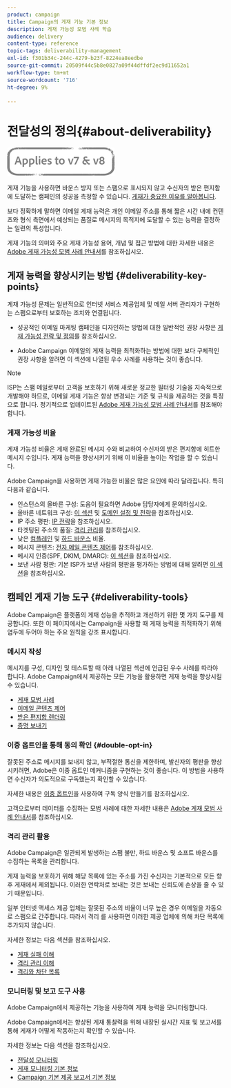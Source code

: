 ```yaml
---
product: campaign
title: Campaign의 게재 기능 기본 정보
description: 게재 가능성 모범 사례 학습
audience: delivery
content-type: reference
topic-tags: deliverability-management
exl-id: f301b34c-244c-4279-b23f-8224ea8eedbe
source-git-commit: 20509f44c5b8e0827a09f44dffdf2ec9d11652a1
workflow-type: tm+mt
source-wordcount: '716'
ht-degree: 9%

---
```


# 전달성의 정의{#about-deliverability}

![](../../assets/common.svg)

게재 기능을 사용하면 바운스 방지 또는 스팸으로 표시되지 않고 수신자의 받은 편지함에 도달하는 캠페인의 성공을 측정할 수 있습니다. [게재가 중요한 이유를 알아봅니다](https://experienceleague.adobe.com/docs/deliverability-learn/deliverability-best-practice-guide/deliverability-strategy-and-definition.html#why-deliverability-matters).

보다 정확하게 말하면 이메일 게재 능력은 개인 이메일 주소를 통해 짧은 시간 내에 컨텐츠와 형식 측면에서 예상되는 품질로 메시지의 목적지에 도달할 수 있는 능력을 결정하는 일련의 특성입니다.

게재 기능의 의미와 주요 게재 가능성 용어, 개념 및 접근 방법에 대한 자세한 내용은 [Adobe 게재 가능성 모범 사례 안내서](https://experienceleague.adobe.com/docs/deliverability-learn/deliverability-best-practice-guide/introduction.html?lang=ko)를 참조하십시오.

## 게재 능력을 향상시키는 방법 {#deliverability-key-points}

게재 가능성 문제는 일반적으로 인터넷 서비스 제공업체 및 메일 서버 관리자가 구현하는 스팸으로부터 보호하는 조치와 연결됩니다.

* 성공적인 이메일 마케팅 캠페인을 디자인하는 방법에 대한 일반적인 권장 사항은 [게재 가능성 전략 및 정의](https://experienceleague.adobe.com/docs/deliverability-learn/deliverability-best-practice-guide/deliverability-strategy-and-definition.html)를 참조하십시오.

* Adobe Campaign 이메일의 게재 능력을 최적화하는 방법에 대한 보다 구체적인 권장 사항을 알려면 이 섹션에 나열된 우수 사례를 사용하는 것이 좋습니다.

>[!NOTE]
>
>ISP는 스팸 메일로부터 고객을 보호하기 위해 새로운 정교한 필터링 기술을 지속적으로 개발해야 하므로, 이메일 게재 기능은 항상 변경되는 기준 및 규칙을 제공하는 것을 특징으로 합니다. 정기적으로 업데이트된 [Adobe 게재 가능성 모범 사례 안내서](https://experienceleague.adobe.com/docs/deliverability-learn/deliverability-best-practice-guide/introduction.html)를 참조해야 합니다.

### 게재 가능성 비율

게재 가능성 비율은 게재 완료된 메시지 수와 비교하여 수신자의 받은 편지함에 히트한 메시지 수입니다. 게재 능력을 향상시키기 위해 이 비율을 높이는 작업을 할 수 있습니다.

Adobe Campaign을 사용하면 게재 가능한 비율은 많은 요인에 따라 달라집니다. 특히 다음과 같습니다.

* 인스턴스의 올바른 구성: 도움이 필요하면 Adobe 담당자에게 문의하십시오.
* 올바른 네트워크 구성: [이 섹션](optimize-delivery.md#network-config) 및 [도메인 설정 및 전략](https://experienceleague.adobe.com/docs/deliverability-learn/deliverability-best-practice-guide/transition-process/infrastructure.html#domain-setup-and-strategy)을 참조하십시오.
* IP 주소 평판: [IP 전략](https://experienceleague.adobe.com/docs/deliverability-learn/deliverability-best-practice-guide/transition-process/infrastructure.html#ip-strategy)을 참조하십시오.
* 타겟팅된 주소의 품질: [격리 관리](optimize-delivery.md#quarantine-management)를 참조하십시오.
* 낮은 [컴플레인](https://experienceleague.adobe.com/docs/deliverability-learn/deliverability-best-practice-guide/metrics-for-deliverability/complaints.html) 및 [하드 바운스](https://experienceleague.adobe.com/docs/deliverability-learn/deliverability-best-practice-guide/metrics-for-deliverability/bounces.html#hard-bounces) 비율.
* 메시지 콘텐츠: [전자 메일 콘텐츠 제어](control-message-content.md)를 참조하십시오.
* 메시지 인증(SPF, DKIM, DMARC): [이 섹션](https://experienceleague.adobe.com/docs/deliverability-learn/deliverability-best-practice-guide/transition-process/infrastructure.html#authentication)을 참조하십시오.
* 보낸 사람 평판: 기본 ISP가 보낸 사람의 평판을 평가하는 방법에 대해 알려면 [이 섹션](https://experienceleague.adobe.com/docs/deliverability-learn/deliverability-best-practice-guide/internet-service-provider-specifics/overview.html)을 참조하십시오.

## 캠페인 게재 기능 도구 {#deliverability-tools}

<!--Adobe Campaign provides a number of tools designed to ensure optimal deliverability.-->
Adobe Campaign은 플랫폼의 게재 성능을 추적하고 개선하기 위한 몇 가지 도구를 제공합니다. 또한 이 페이지에서는 Campaign을 사용할 때 게재 능력을 최적화하기 위해 염두에 두어야 하는 주요 원칙을 강조 표시합니다.

### 메시지 작성

메시지를 구성, 디자인 및 테스트할 때 아래 나열된 섹션에 언급된 우수 사례를 따라야 합니다. Adobe Campaign에서 제공하는 모든 기능을 활용하면 게재 능력을 향상시킬 수 있습니다.

* [게재 모범 사례](delivery-best-practices.md)
* [이메일 콘텐츠 제어](control-message-content.md)
* [받은 편지함 렌더링](inbox-rendering.md)
* [증명 보내기](steps-validating-the-delivery.md#sending-a-proof)

### 이중 옵트인을 통해 동의 확인 {#double-opt-in}

잘못된 주소로 메시지를 보내지 않고, 부적절한 통신을 제한하며, 발신자의 평판을 향상시키려면, Adobe은 이중 옵트인 메커니즘을 구현하는 것이 좋습니다. 이 방법을 사용하면 수신자가 의도적으로 구독했는지 확인할 수 있습니다.

자세한 내용은 [이중 옵트인](../../web/using/use-cases--web-forms.md#create-a-subscription--form-with-double-opt-in)을 사용하여 구독 양식 만들기를 참조하십시오.

고객으로부터 데이터를 수집하는 모범 사례에 대한 자세한 내용은 [Adobe 게재 모범 사례 안내서](https://experienceleague.adobe.com/docs/deliverability-learn/deliverability-best-practice-guide/first-impressions/address-collection-and-list-growth.html#data-quality-and-hygiene)를 참조하십시오.

### 격리 관리 활용

Adobe Campaign은 일관되게 발생하는 스팸 불만, 하드 바운스 및 소프트 바운스를 수집하는 목록을 관리합니다.

게재 능력을 보호하기 위해 해당 목록에 있는 주소를 가진 수신자는 기본적으로 모든 향후 게재에서 제외됩니다. 이러한 연락처로 보내는 것은 보내는 신뢰도에 손상을 줄 수 있기 때문입니다.

일부 인터넷 액세스 제공 업체는 잘못된 주소의 비율이 너무 높은 경우 이메일을 자동으로 스팸으로 간주합니다. 따라서 격리 를 사용하면 이러한 제공 업체에 의해 차단 목록에 추가되지 않습니다.

자세한 정보는 다음 섹션을 참조하십시오.

* [게재 실패 이해](understanding-delivery-failures.md)
* [격리 관리 이해](understanding-quarantine-management.md)
* [격리와 차단 목록](understanding-quarantine-management.md#quarantine-vs-denylist)

### 모니터링 및 보고 도구 사용

Adobe Campaign에서 제공하는 기능을 사용하여 게재 능력을 모니터링합니다.

Adobe Campaign에서는 향상된 게재 통찰력을 위해 내장된 실시간 지표 및 보고서를 통해 게재가 어떻게 작동하는지 확인할 수 있습니다.

자세한 정보는 다음 섹션을 참조하십시오.

* [전달성 모니터링](monitoring-deliverability.md)
* [게재 모니터링 기본 정보](about-delivery-monitoring.md)
* [Campaign 기본 제공 보고서 기본 정보](../../reporting/using/about-campaign-built-in-reports.md)

<!--TO REMOVE
## Background {#background}

Email deliverability presents a major challenge to marketers - whether they're sending a few thousand messages or several billion. One in five messages never reach the inbox, or their intended recipient.

Once relegated as a "technical issue" for the IT department, email deliverability continues to move higher on the marketing agenda. That's because savvy marketers recognize that although many of its elements are technical in nature, deliverability is ultimately a business issue with significant revenue implications.

Consider the email marketing funnel. Deliverability determines the number of messages received, which in turn impacts each subsequent stage of the funnel. Fewer emails received results in fewer opens, fewer clicks, and fewer conversions. **For companies with a large database, the difference between average and great deliverability could literally mean hundreds of thousands to millions of dollars in revenues.**

![](assets/deliverability_overview_1.png)

By settling for average (80%) deliverability, marketers are leaving significant conversions - and dollars - on the table.

What exactly is email deliverability? And how can marketers improve deliverability rates to widen the mouth of the funnel and squeeze more results from their email campaigns?

Email deliverability refers to the set of characteristics that determine a message's ability to reach its destination, via a personal e-mail address, within a short time, and with the expected quality in terms of content and format. These characteristics fall into four main categories: data quality, message and content, sending infrastructure, and reputation. Together, they form the foundation of a successful email deliverability program. This overview outlines the four fundamentals of email deliverability success and offers best practices for reaching the inbox and driving greater revenues from email marketing programs.

![](assets/deliverability_overview_2.png)-->
